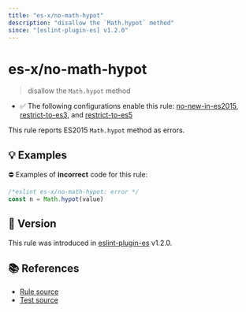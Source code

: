 ```yaml
---
title: "es-x/no-math-hypot"
description: "disallow the `Math.hypot` method"
since: "[eslint-plugin-es] v1.2.0"
---
```


# es-x/no-math-hypot
> disallow the `Math.hypot` method

- ✅ The following configurations enable this rule: [no-new-in-es2015], [restrict-to-es3], and [restrict-to-es5]

This rule reports ES2015 `Math.hypot` method as errors.

## 💡 Examples

⛔ Examples of **incorrect** code for this rule:

<eslint-playground type="bad">

```js
/*eslint es-x/no-math-hypot: error */
const n = Math.hypot(value)
```

</eslint-playground>

## 🚀 Version

This rule was introduced in [eslint-plugin-es] v1.2.0.

[eslint-plugin-es]: https://github.com/mysticatea/eslint-plugin-es

## 📚 References

- [Rule source](https://github.com/eslint-community/eslint-plugin-es-x/blob/master/lib/rules/no-math-hypot.js)
- [Test source](https://github.com/eslint-community/eslint-plugin-es-x/blob/master/tests/lib/rules/no-math-hypot.js)

[no-new-in-es2015]: ../configs/index.md#no-new-in-es2015
[restrict-to-es3]: ../configs/index.md#restrict-to-es3
[restrict-to-es5]: ../configs/index.md#restrict-to-es5
